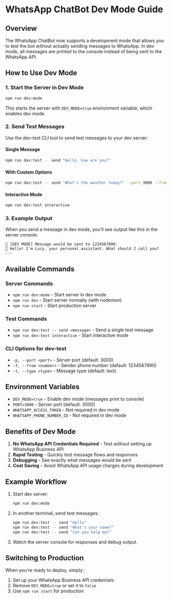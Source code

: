 # WhatsApp ChatBot Dev Mode Guide

## Overview
The WhatsApp ChatBot now supports a development mode that allows you to test the bot without actually sending messages to WhatsApp. In dev mode, all messages are printed to the console instead of being sent to the WhatsApp API.

## How to Use Dev Mode

### 1. Start the Server in Dev Mode
```bash
npm run dev:mode
```

This starts the server with `DEV_MODE=true` environment variable, which enables dev mode.

### 2. Send Test Messages
Use the dev-test CLI tool to send test messages to your dev server:

#### Single Message
```bash
npm run dev:test -- send "Hello, how are you?"
```

#### With Custom Options
```bash
npm run dev:test -- send "What's the weather today?" --port 3000 --from 1234567890
```

#### Interactive Mode
```bash
npm run dev:test interactive
```

### 3. Example Output
When you send a message in dev mode, you'll see output like this in the server console:
```
📱 [DEV MODE] Message would be sent to 1234567890:
💬 Hello! I'm Lucy, your personal assistant. What should I call you?
---
```

## Available Commands

### Server Commands
- `npm run dev:mode` - Start server in dev mode
- `npm run dev` - Start server normally (with nodemon)
- `npm run start` - Start production server

### Test Commands
- `npm run dev:test -- send <message>` - Send a single test message
- `npm run dev:test interactive` - Start interactive mode

### CLI Options for dev-test
- `-p, --port <port>` - Server port (default: 3000)
- `-f, --from <number>` - Sender phone number (default: 1234567890)
- `-t, --type <type>` - Message type (default: text)

## Environment Variables
- `DEV_MODE=true` - Enable dev mode (messages print to console)
- `PORT=3000` - Server port (default: 3000)
- `WHATSAPP_ACCESS_TOKEN` - Not required in dev mode
- `WHATSAPP_PHONE_NUMBER_ID` - Not required in dev mode

## Benefits of Dev Mode
1. **No WhatsApp API Credentials Required** - Test without setting up WhatsApp Business API
2. **Rapid Testing** - Quickly test message flows and responses
3. **Debugging** - See exactly what messages would be sent
4. **Cost Saving** - Avoid WhatsApp API usage charges during development

## Example Workflow

1. Start dev server:
   ```bash
   npm run dev:mode
   ```

2. In another terminal, send test messages:
   ```bash
   npm run dev:test -- send "Hello"
   npm run dev:test -- send "What's your name?"
   npm run dev:test -- send "Can you help me?"
   ```

3. Watch the server console for responses and debug output.

## Switching to Production
When you're ready to deploy, simply:
1. Set up your WhatsApp Business API credentials
2. Remove `DEV_MODE=true` or set it to `false`
3. Use `npm run start` for production